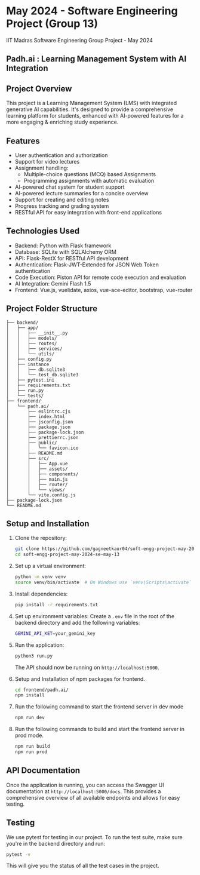 # May 2024 - Software Engineering Project (Group 13)

IIT Madras Software Engineering Group Project - May 2024

## Padh.ai : Learning Management System with AI Integration

## Project Overview

This project is a Learning Management System (LMS) with integrated generative AI capabilities. It's designed to provide a comprehensive learning platform for students, enhanced with AI-powered features for a more engaging & enriching study experience.

## Features

- User authentication and authorization
- Support for video lectures
- Assignment handling:
  - Multiple-choice questions (MCQ) based Assignments
  - Programming assignments with automatic evaluation
- AI-powered chat system for student support
- AI-powered lecture summaries for a concise overview
- Support for creating and editing notes
- Progress tracking and grading system
- RESTful API for easy integration with front-end applications

## Technologies Used

- Backend: Python with Flask framework
- Database: SQLite with SQLAlchemy ORM
- API: Flask-RestX for RESTful API development
- Authentication: Flask-JWT-Extended for JSON Web Token authentication
- Code Execution: Piston API for remote code execution and evaluation
- AI Integration: Gemini Flash 1.5
- Frontend: Vue.js, vuelidate, axios, vue-ace-editor, bootstrap, vue-router

## Project Folder Structure

```
├── backend/
│   ├── app/
│   │   ├── __init__.py
│   │   ├── models/
│   │   ├── routes/
│   │   ├── services/
│   │   └── utils/
│   ├── config.py
│   ├── instance
│   │   ├── db.sqlite3
│   │   └── test_db.sqlite3
│   ├── pytest.ini
│   ├── requirements.txt
│   ├── run.py
│   └── tests/
├── frontend/
│   └── padh.ai/
│       ├── eslintrc.cjs
│       ├── index.html
│       ├── jsconfig.json
│       ├── package.json
│       ├── package-lock.json
│       ├── prettierrc.json
│       ├── public/
│       │   └── favicon.ico
│       ├── README.md
│       ├── src/
│       │   ├── App.vue
│       │   ├── assets/
│       │   ├── components/
│       │   ├── main.js
│       │   ├── router/
│       │   └── views/
│       └── vite.config.js
├── package-lock.json
└── README.md
```

## Setup and Installation

1. Clone the repository:

   ```sh
   git clone https://github.com/gagneetkaur04/soft-engg-project-may-2024-se-may-13.git
   cd soft-engg-project-may-2024-se-may-13
   ```

2. Set up a virtual environment:

   ```sh
   python -m venv venv
   source venv/bin/activate  # On Windows use `venv\Scripts\activate`
   ```

3. Install dependencies:

   ```sh
   pip install -r requirements.txt
   ```

4. Set up environment variables:
   Create a `.env` file in the root of the backend directory and add the following variables:

   ```sh
   GEMINI_API_KET=your_gemini_key
   ```

5. Run the application:

   ```sh
   python3 run.py
   ```

   The API should now be running on `http://localhost:5000`.

6. Setup and Installation of npm packages for frontend.

   ```sh
   cd frontend/padh.ai/
   npm install
   ```

7. Run the following command to start the frontend server in dev mode

   ```sh
   npm run dev
   ```

8. Run the following commands to build and start the frontend server in prod mode.

   ```sh
   npm run build
   npm run prod
   ```

## API Documentation

Once the application is running, you can access the Swagger UI documentation at `http://localhost:5000/docs`. This provides a comprehensive overview of all available endpoints and allows for easy testing.

## Testing

We use pytest for testing in our project. To run the test suite, make sure you're in the backend directory and run:

```sh
pytest -v
```

This will give you the status of all the test cases in the project.
